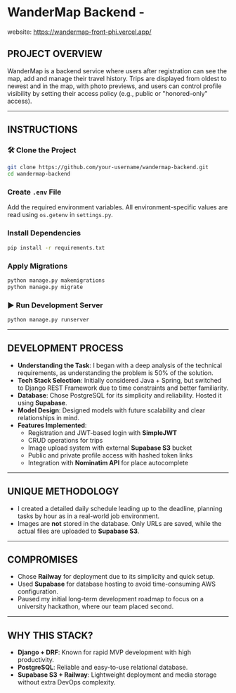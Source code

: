 # WanderMap Backend -
website: https://wandermap-front-phi.vercel.app/

## PROJECT OVERVIEW
WanderMap is a backend service where users after registration can see the map, add and manage their travel history. Trips are displayed from oldest to newest and in the map, with photo previews, and users can control profile visibility by setting their access policy (e.g., public or "honored-only" access). 

---

## INSTRUCTIONS

### 🛠 Clone the Project
```bash
git clone https://github.com/your-username/wandermap-backend.git
cd wandermap-backend
```

###  Create `.env` File
Add the required environment variables. All environment-specific values are read using `os.getenv` in `settings.py`.

###  Install Dependencies
```bash
pip install -r requirements.txt
```

###  Apply Migrations
```bash
python manage.py makemigrations
python manage.py migrate
```

### ▶ Run Development Server
```bash
python manage.py runserver
```

---

## DEVELOPMENT PROCESS
- **Understanding the Task**: I began with a deep analysis of the technical requirements, as understanding the problem is 50% of the solution.
- **Tech Stack Selection**: Initially considered Java + Spring, but switched to Django REST Framework due to time constraints and better familiarity.
- **Database**: Chose PostgreSQL for its simplicity and reliability. Hosted it using **Supabase**.
- **Model Design**: Designed models with future scalability and clear relationships in mind.
- **Features Implemented**:
  - Registration and JWT-based login with **SimpleJWT**
  - CRUD operations for trips
  - Image upload system with external **Supabase S3** bucket
  - Public and private profile access with hashed token links
  - Integration with **Nominatim API** for place autocomplete

---

## UNIQUE METHODOLOGY
- I created a detailed daily schedule leading up to the deadline, planning tasks by hour as in a real-world job environment.
- Images are **not** stored in the database. Only URLs are saved, while the actual files are uploaded to **Supabase S3**.

---

## COMPROMISES
- Chose **Railway** for deployment due to its simplicity and quick setup.
- Used **Supabase** for database hosting to avoid time-consuming AWS configuration.
- Paused my initial long-term development roadmap to focus on a university hackathon, where our team placed second.

---

## WHY THIS STACK?
- **Django + DRF**: Known for rapid MVP development with high productivity.
- **PostgreSQL**: Reliable and easy-to-use relational database.
- **Supabase S3 + Railway**: Lightweight deployment and media storage without extra DevOps complexity.
